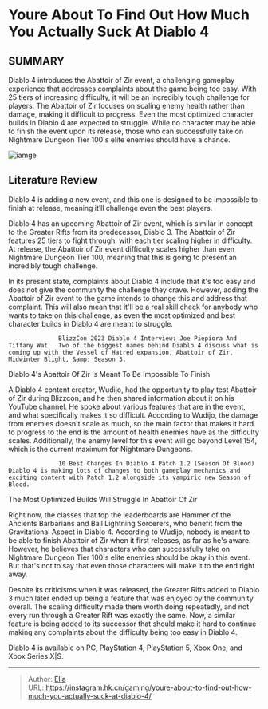 # Youre About To Find Out How Much You Actually Suck At Diablo 4


## SUMMARY 



  Diablo 4 introduces the Abattoir of Zir event, a challenging gameplay experience that addresses complaints about the game being too easy. With 25 tiers of increasing difficulty, it will be an incredibly tough challenge for players.   The Abattoir of Zir focuses on scaling enemy health rather than damage, making it difficult to progress. Even the most optimized character builds in Diablo 4 are expected to struggle.   While no character may be able to finish the event upon its release, those who can successfully take on Nightmare Dungeon Tier 100&#39;s elite enemies should have a chance.  

![iamge](https://static1.srcdn.com/wordpress/wp-content/uploads/2023/11/you-re-about-to-find-out-how-much-you-actually-suck-at-diablo-4.jpg)

## Literature Review

Diablo 4 is adding a new event, and this one is designed to be impossible to finish at release, meaning it’ll challenge even the best players.




Diablo 4 has an upcoming Abattoir of Zir event, which is similar in concept to the Greater Rifts from its predecessor, Diablo 3. The Abattoir of Zir features 25 tiers to fight through, with each tier scaling higher in difficulty. At release, the Abattoir of Zir event difficulty scales higher than even Nightmare Dungeon Tier 100, meaning that this is going to present an incredibly tough challenge.




In its present state, complaints about Diablo 4 include that it&#39;s too easy and does not give the community the challenge they crave. However, adding the Abattoir of Zir event to the game intends to change this and address that complaint. This will also mean that it&#39;ll be a real skill check for anybody who wants to take on this challenge, as even the most optimized and best character builds in Diablo 4 are meant to struggle.

                  BlizzCon 2023 Diablo 4 Interview: Joe Piepiora And Tiffany Wat   Two of the biggest names behind Diablo 4 discuss what is coming up with the Vessel of Hatred expansion, Abattoir of Zir, Midwinter Blight, &amp; Season 3.   


 Diablo 4&#39;s Abattoir Of Zir Is Meant To Be Impossible To Finish 
         

A Diablo 4 content creator, Wudijo, had the opportunity to play test Abattoir of Zir during Blizzcon, and he then shared information about it on his YouTube channel. He spoke about various features that are in the event, and what specifically makes it so difficult. According to Wudijo, the damage from enemies doesn&#39;t scale as much, so the main factor that makes it hard to progress to the end is the amount of health enemies have as the difficulty scales. Additionally, the enemy level for this event will go beyond Level 154, which is the current maximum for Nightmare Dungeons.




                  10 Best Changes In Diablo 4 Patch 1.2 (Season Of Blood)   Diablo 4 is making lots of changes to both gameplay mechanics and exciting content with Patch 1.2 alongside its vampiric new Season of Blood.   



 The Most Optimized Builds Will Struggle In Abattoir Of Zir 
          

Right now, the classes that top the leaderboards are Hammer of the Ancients Barbarians and Ball Lightning Sorcerers, who benefit from the Gravitational Aspect in Diablo 4. According to Wudijo, nobody is meant to be able to finish Abattoir of Zir when it first releases, as far as he&#39;s aware. However, he believes that characters who can successfully take on Nightmare Dungeon Tier 100&#39;s elite enemies should be okay in this event. But that&#39;s not to say that even those characters will make it to the end right away.





 

Despite its criticisms when it was released, the Greater Rifts added to Diablo 3 much later ended up being a feature that was enjoyed by the community overall. The scaling difficulty made them worth doing repeatedly, and not every run through a Greater Rift was exactly the same. Now, a similar feature is being added to its successor that should make it hard to continue making any complaints about the difficulty being too easy in Diablo 4.



Diablo 4 is available on PC, PlayStation 4, PlayStation 5, Xbox One, and Xbox Series X|S.






---

> Author: [Ella](https://instagram.hk.cn/)  
> URL: https://instagram.hk.cn/gaming/youre-about-to-find-out-how-much-you-actually-suck-at-diablo-4/  

